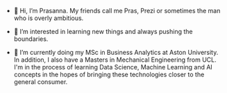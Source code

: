 - 👋 Hi, I’m Prasanna. My friends call me Pras, Prezi or sometimes the man who is overly ambitious.

- 👀 I’m interested in learning new things and always pushing the boundaries. 

- 🌱 I’m currently doing my MSc in Business Analytics at Aston University. In addition, I also have a Masters in Mechanical Engineering from UCL. I'm in the process of learning Data Science, Machine Learning and AI concepts in the hopes of bringing these technologies closer to the general consumer.

<!---
Prasanna-Venkatesan-6997/Prasanna-Venkatesan-6997 is a ✨ special ✨ repository because its `README.md` (this file) appears on your GitHub profile.
You can click the Preview link to take a look at your changes.
--->
